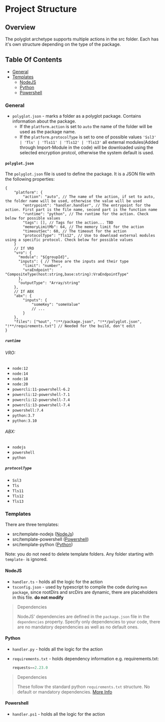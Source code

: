 # Project Structure

## Overview

The polyglot archetype supports multiple actions in the src folder. Each has it's own structure depending on the type of the package.

## Table Of Contents

- [General](#general)
- [Templates](#templates)
  - [NodeJS](#nodejs)
  - [Python](#python)
  - [Powershell](#powershell)

### General

- `polyglot.json` - marks a folder as a polyglot package. Contains information about the package.
  - If the `platform.action` is set to `auto` the name of the folder will be used as the package name.
  - If the `platform.protocolType` is set to one of possible values `'Ssl3' | 'Tls' | 'Tls11' | 'Tls12' | 'Tls13'` all external modules(Added through Import-Module in the code) will be downloaded using the selected encryption protcol, otherwise the system default is used.

#### `polyglot.json`

The `polyglot.json` file is used to define the package. It is a JSON file with the following properties:

```json5
{
    "platform": {
        "action": "auto", // The name of the action, if set to auto, the folder name will be used, otherwise the value will be used
        "entrypoint": "handler.handler", // The entrypoint for the action. First part is the file name, second part is the function name
        "runtime": "python", // The runtime for the action. Check below for possible values
        "tags": [], // Tags for the action... TBD
        "memoryLimitMb": 64, // The memory limit for the action
        "timeoutSec": 60, // The timeout for the action
        "protocolType": "Tls12", // Use to download external modules using a specific protocol. Check below for possible values
    }
    // If VRO
    "vro": {
      "module": "${groupId}",
      "inputs": { // These are the inputs and their type
        "limit": "number",
        "vraEndpoint": "CompositeType(host:string,base:string):VraEndpointType"
      },
      "outputType": "Array/string"
    },
    // If ABX
    "abx": {
        "inputs": {
            "someKey": "someValue"
            // ...
        }
    },
    "files": ["%out", "!**/package.json", "!**/polyglot.json", "!**/requirements.txt"] // Needed for the build, don't edit
}
```

##### `runtime`

###### VRO:

- `node:12`
- `node:14`
- `node:18`
- `node:20`
- `powercli:11-powershell-6.2`
- `powercli:12-powershell-7.1`
- `powercli:12-powershell-7.4`
- `powercli:13-powershell-7.4`
- `powershell:7.4`
- `python:3.7`
- `python:3.10`

###### ABX:

- `nodejs`
- `powershell`
- `python`

##### `protocolType`

- `Ssl3`
- `Tls`
- `Tls11`
- `Tls12`
- `Tls13`

### Templates

There are three templates:

- src/template-nodejs ([NodeJs](#nodejs))
- src/template-powershell ([Powershell](#powershell))
- src/template-python ([Python](#python))

Note: you do not need to delete template folders. Any folder starting with `template-` is ignored.

#### NodeJS

- `handler.ts` - holds all the logic for the action
- `tsconfig.json` - used by typescript to compile the code during `mvn package`, since rootDirs and srcDirs are dynamic, there are placeholders in this file. **do not modify**

> Dependencies
>
> NodeJS' dependencies are defined in the `package.json` file in the `dependencies` property. Specify only dependencies to your code, there are no mandatory dependencies as well as no default ones.

#### Python

- `handler.py` - holds all the logic for the action
- `requirements.txt` - holds dependency information e.g. requirements.txt:

    ```python
    requests==2.23.0
    ```

> Dependencies
>
> These follow the standard python `requirements.txt` structure. No default or mandatory dependencies. [More Info](https://learnpython.com/blog/python-requirements-file/)

#### Powershell

- `handler.ps1` - holds all the logic for the action
